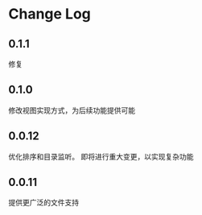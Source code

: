# Change Log

## 0.1.1

修复
## 0.1.0

修改视图实现方式，为后续功能提供可能
## 0.0.12

优化排序和目录监听。
即将进行重大变更，以实现复杂功能

## 0.0.11

提供更广泛的文件支持

